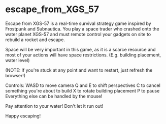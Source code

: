 # escape_from_XGS_57

Escape from XGS-57 is a real-time survival strategy game inspired by Frostpunk and Subnautica. You play a space trader who crashed onto the water planet XGS-57 and must remote control your gadgets on site to rebuild a rocket and escape.

Space will be very important in this game, as it is a scarce resource and most of your actions will have space restrictions. (E.g. building placement, water level)

(NOTE: If you're stuck at any point and want to restart, just refresh the browser!)

Controls:
WASD to move camera
Q and E to shift perspectives
C to cancel something you're about to build
X to rotate building placement
P to pause
Everything else can be handled by the mouse!

Pay attention to your water! Don't let it run out!

Happy escaping!
